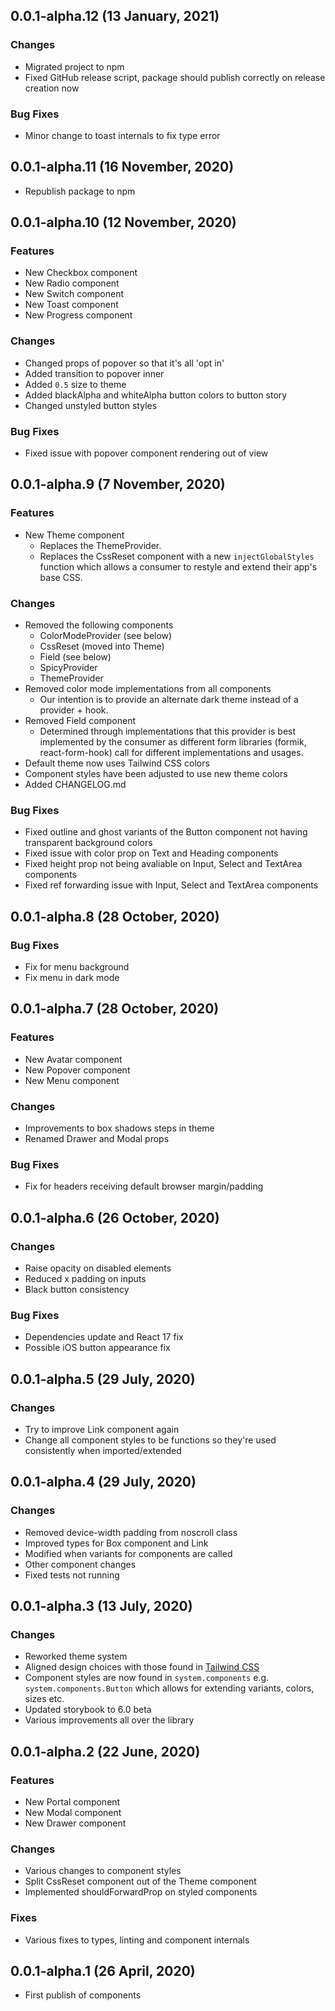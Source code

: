 <!--

## 0.0.0-alpha.0 (DD Month, Year)

### Features

- todo

### Changes

- todo

### Bug Fixes

- todo

-->

## 0.0.1-alpha.12 (13 January, 2021)

### Changes

- Migrated project to npm
- Fixed GitHub release script, package should publish correctly on release creation now

### Bug Fixes

- Minor change to toast internals to fix type error

## 0.0.1-alpha.11 (16 November, 2020)

- Republish package to npm

## 0.0.1-alpha.10 (12 November, 2020)

### Features

- New Checkbox component
- New Radio component
- New Switch component
- New Toast component
- New Progress component

### Changes

- Changed props of popover so that it's all 'opt in'
- Added transition to popover inner
- Added `0.5` size to theme
- Added blackAlpha and whiteAlpha button colors to button story
- Changed unstyled button styles

### Bug Fixes

- Fixed issue with popover component rendering out of view

## 0.0.1-alpha.9 (7 November, 2020)

### Features

- New Theme component
  - Replaces the ThemeProvider.
  - Replaces the CssReset component with a new `injectGlobalStyles` function which allows a consumer to restyle and extend their app's base CSS.

### Changes

- Removed the following components
  - ColorModeProvider (see below)
  - CssReset (moved into Theme)
  - Field (see below)
  - SpicyProvider
  - ThemeProvider
- Removed color mode implementations from all components
  - Our intention is to provide an alternate dark theme instead of a provider + hook.
- Removed Field component
  - Determined through implementations that this provider is best implemented by the consumer as different form libraries (formik, react-form-hook) call for different implementations and usages.
- Default theme now uses Tailwind CSS colors
- Component styles have been adjusted to use new theme colors
- Added CHANGELOG.md

### Bug Fixes

- Fixed outline and ghost variants of the Button component not having transparent background colors
- Fixed issue with color prop on Text and Heading components
- Fixed height prop not being avaliable on Input, Select and TextArea components
- Fixed ref forwarding issue with Input, Select and TextArea components

## 0.0.1-alpha.8 (28 October, 2020)

### Bug Fixes

- Fix for menu background
- Fix menu in dark mode

## 0.0.1-alpha.7 (28 October, 2020)

### Features

- New Avatar component
- New Popover component
- New Menu component

### Changes

- Improvements to box shadows steps in theme
- Renamed Drawer and Modal props

### Bug Fixes

- Fix for headers receiving default browser margin/padding

## 0.0.1-alpha.6 (26 October, 2020)

### Changes

- Raise opacity on disabled elements
- Reduced x padding on inputs
- Black button consistency

### Bug Fixes

- Dependencies update and React 17 fix
- Possible iOS button appearance fix

## 0.0.1-alpha.5 (29 July, 2020)

### Changes

- Try to improve Link component again
- Change all component styles to be functions so they're used consistently when imported/extended

## 0.0.1-alpha.4 (29 July, 2020)

### Changes

- Removed device-width padding from noscroll class
- Improved types for Box component and Link
- Modified when variants for components are called
- Other component changes
- Fixed tests not running

## 0.0.1-alpha.3 (13 July, 2020)

### Changes

- Reworked theme system
- Aligned design choices with those found in [Tailwind CSS](https://tailwindcss.com/)
- Component styles are now found in `system.components` e.g. `system.components.Button` which allows for extending variants, colors, sizes etc.
- Updated storybook to 6.0 beta
- Various improvements all over the library

## 0.0.1-alpha.2 (22 June, 2020)

### Features

- New Portal component
- New Modal component
- New Drawer component

### Changes

- Various changes to component styles
- Split CssReset component out of the Theme component
- Implemented shouldForwardProp on styled components

### Fixes

- Various fixes to types, linting and component internals

## 0.0.1-alpha.1 (26 April, 2020)

- First publish of components

